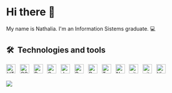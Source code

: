 # Hi there 👋

My name is Nathalia. I'm an Information Sistems graduate. 💻

## 🛠  Technologies and tools

<div>
  <img src="https://img.shields.io/badge/HTML5-282C34?logo=html5&logoColor=E34F26" alt="HTML5 logo" title="HTML5" height="25" />
  &nbsp;
  <img src="https://img.shields.io/badge/CSS3-282C34?logo=css3&logoColor=1572B6" alt="CSS3 logo" title="CSS3" height="25" />
  &nbsp;
  <img src="https://img.shields.io/badge/Bootstrap-282C34?logo=bootstrap&logoColor=563D7C" alt="Bootstrap logo" title="Bootstrap" height="25" />
  &nbsp;
  <img src="https://img.shields.io/badge/Sass-282C34?logo=sass&logoColor=CC6699" alt="Saas logo" title="Saas" height="25" />
  &nbsp;
  <img src="https://img.shields.io/badge/JavaScript-282C34?logo=javascript&logoColor=F7DF1E" alt="JavaScript logo" title="JavaScript" height="25" />
  &nbsp;
  <img src="https://img.shields.io/badge/React-282C34?logo=react&logoColor=61DAFB" alt="React logo" title="React.js" height="25" />
  &nbsp;
  <img src="https://img.shields.io/badge/ReactNative-282C34?logo=react&logoColor=61DAFB" alt="React native logo" title="React Native" height="25" />
  &nbsp;
  <img src="https://img.shields.io/badge/TypeScript-282C34?logo=typescript&logoColor=3178C6" alt="TypeScript logo" title="TypeScript" height="25" />
  &nbsp;
  <img src="https://img.shields.io/badge/Node-282C34?logo=node.js&logoColor=339933" alt="Node logo" title="Node.js" height="25" />
  &nbsp;
  <img src="https://img.shields.io/badge/Git-282C34?logo=git&logoColor=F05032" alt="git logo" title="git" height="25" />
  &nbsp;
  <img src="https://img.shields.io/badge/-GitHub-181717?logo=github&logoColor=FFF" alt="github logo" title="github" height="25" />
  &nbsp;
  <img src="https://img.shields.io/badge/VS%20Code-282C34?logo=visual-studio-code&logoColor=007ACC" alt="Visual Studio Code logo" title="Visual Studio Code" height="25" />
</div>

<br>
<div>
  <img align="center" src="https://github-readme-stats.vercel.app/api/top-langs/?username=nathcm&layout=compact&theme=algolia" />
</div>

<!--
**Nathcm/Nathcm** is a ✨ _special_ ✨ repository because its `README.md` (this file) appears on your GitHub profile.

Here are some ideas to get you started:

- 🔭 I’m currently working on ...
- 🌱 I’m currently learning ...
- 👯 I’m looking to collaborate on ...
- 🤔 I’m looking for help with ...
- 💬 Ask me about ...
- 📫 How to reach me: ...
- 😄 Pronouns: ...
- ⚡ Fun fact: ...

-->
